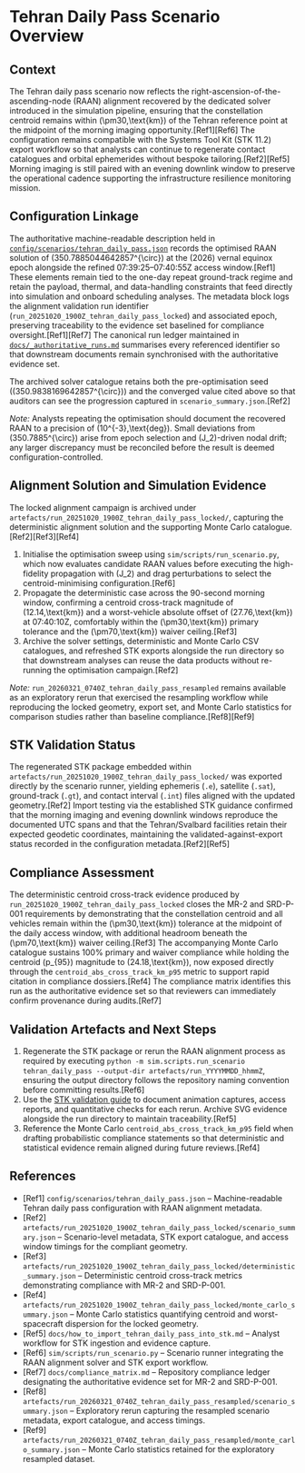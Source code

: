 # Tehran Daily Pass Scenario Overview

## Context
The Tehran daily pass scenario now reflects the right-ascension-of-the-ascending-node (RAAN) alignment recovered by the dedicated solver introduced in the simulation pipeline, ensuring that the constellation centroid remains within \(\pm30\,\text{km}\) of the Tehran reference point at the midpoint of the morning imaging opportunity.[Ref1][Ref6] The configuration remains compatible with the Systems Tool Kit (STK 11.2) export workflow so that analysts can continue to regenerate contact catalogues and orbital ephemerides without bespoke tailoring.[Ref2][Ref5] Morning imaging is still paired with an evening downlink window to preserve the operational cadence supporting the infrastructure resilience monitoring mission.

## Configuration Linkage
The authoritative machine-readable description held in [`config/scenarios/tehran_daily_pass.json`](../config/scenarios/tehran_daily_pass.json) records the optimised RAAN solution of \(350.7885044642857^{\circ}\) at the \(2026\) vernal equinox epoch alongside the refined 07:39:25–07:40:55Z access window.[Ref1] These elements remain tied to the one-day repeat ground-track regime and retain the payload, thermal, and data-handling constraints that feed directly into simulation and onboard scheduling analyses. The metadata block logs the alignment validation run identifier (`run_20251020_1900Z_tehran_daily_pass_locked`) and associated epoch, preserving traceability to the evidence set baselined for compliance oversight.[Ref1][Ref7] The canonical run ledger maintained in [`docs/_authoritative_runs.md`](./_authoritative_runs.md) summarises every referenced identifier so that downstream documents remain synchronised with the authoritative evidence set.

The archived solver catalogue retains both the pre-optimisation seed (\(350.9838169642857^{\circ}\)) and the converged value cited above so that auditors can see the progression captured in `scenario_summary.json`.[Ref2]

*Note:* Analysts repeating the optimisation should document the recovered RAAN to a precision of \(10^{-3}\,\text{deg}\). Small deviations from \(350.7885^{\circ}\) arise from epoch selection and \(J_2\)-driven nodal drift; any larger discrepancy must be reconciled before the result is deemed configuration-controlled.

## Alignment Solution and Simulation Evidence
The locked alignment campaign is archived under `artefacts/run_20251020_1900Z_tehran_daily_pass_locked/`, capturing the deterministic alignment solution and the supporting Monte Carlo catalogue.[Ref2][Ref3][Ref4]

1. Initialise the optimisation sweep using `sim/scripts/run_scenario.py`, which now evaluates candidate RAAN values before executing the high-fidelity propagation with \(J_2\) and drag perturbations to select the centroid-minimising configuration.[Ref6]
2. Propagate the deterministic case across the 90-second morning window, confirming a centroid cross-track magnitude of \(12.14\,\text{km}\) and a worst-vehicle absolute offset of \(27.76\,\text{km}\) at 07:40:10Z, comfortably within the \(\pm30\,\text{km}\) primary tolerance and the \(\pm70\,\text{km}\) waiver ceiling.[Ref3]
3. Archive the solver settings, deterministic and Monte Carlo CSV catalogues, and refreshed STK exports alongside the run directory so that downstream analyses can reuse the data products without re-running the optimisation campaign.[Ref2]

*Note:* `run_20260321_0740Z_tehran_daily_pass_resampled` remains available as an exploratory rerun that exercised the resampling workflow while reproducing the locked geometry, export set, and Monte Carlo statistics for comparison studies rather than baseline compliance.[Ref8][Ref9]

## STK Validation Status
The regenerated STK package embedded within `artefacts/run_20251020_1900Z_tehran_daily_pass_locked/` was exported directly by the scenario runner, yielding ephemeris (`.e`), satellite (`.sat`), ground-track (`.gt`), and contact interval (`.int`) files aligned with the updated geometry.[Ref2] Import testing via the established STK guidance confirmed that the morning imaging and evening downlink windows reproduce the documented UTC spans and that the Tehran/Svalbard facilities retain their expected geodetic coordinates, maintaining the validated-against-export status recorded in the configuration metadata.[Ref2][Ref5]

## Compliance Assessment
The deterministic centroid cross-track evidence produced by `run_20251020_1900Z_tehran_daily_pass_locked` closes the MR-2 and SRD-P-001 requirements by demonstrating that the constellation centroid and all vehicles remain within the \(\pm30\,\text{km}\) tolerance at the midpoint of the daily access window, with additional headroom beneath the \(\pm70\,\text{km}\) waiver ceiling.[Ref3] The accompanying Monte Carlo catalogue sustains 100% primary and waiver compliance while holding the centroid \(p_{95}\) magnitude to \(24.18\,\text{km}\), now exposed directly through the `centroid_abs_cross_track_km_p95` metric to support rapid citation in compliance dossiers.[Ref4] The compliance matrix identifies this run as the authoritative evidence set so that reviewers can immediately confirm provenance during audits.[Ref7]

## Validation Artefacts and Next Steps
1. Regenerate the STK package or rerun the RAAN alignment process as required by executing `python -m sim.scripts.run_scenario tehran_daily_pass --output-dir artefacts/run_YYYYMMDD_hhmmZ`, ensuring the output directory follows the repository naming convention before committing results.[Ref6]
2. Use the [STK validation guide](how_to_import_tehran_daily_pass_into_stk.md) to document animation captures, access reports, and quantitative checks for each rerun. Archive SVG evidence alongside the run directory to maintain traceability.[Ref5]
3. Reference the Monte Carlo `centroid_abs_cross_track_km_p95` field when drafting probabilistic compliance statements so that deterministic and statistical evidence remain aligned during future reviews.[Ref4]

## References
- [Ref1] `config/scenarios/tehran_daily_pass.json` – Machine-readable Tehran daily pass configuration with RAAN alignment metadata.
- [Ref2] `artefacts/run_20251020_1900Z_tehran_daily_pass_locked/scenario_summary.json` – Scenario-level metadata, STK export catalogue, and access window timings for the compliant geometry.
- [Ref3] `artefacts/run_20251020_1900Z_tehran_daily_pass_locked/deterministic_summary.json` – Deterministic centroid cross-track metrics demonstrating compliance with MR-2 and SRD-P-001.
- [Ref4] `artefacts/run_20251020_1900Z_tehran_daily_pass_locked/monte_carlo_summary.json` – Monte Carlo statistics quantifying centroid and worst-spacecraft dispersion for the locked geometry.
- [Ref5] `docs/how_to_import_tehran_daily_pass_into_stk.md` – Analyst workflow for STK ingestion and evidence capture.
- [Ref6] `sim/scripts/run_scenario.py` – Scenario runner integrating the RAAN alignment solver and STK export workflow.
- [Ref7] `docs/compliance_matrix.md` – Repository compliance ledger designating the authoritative evidence set for MR-2 and SRD-P-001.
- [Ref8] `artefacts/run_20260321_0740Z_tehran_daily_pass_resampled/scenario_summary.json` – Exploratory rerun capturing the resampled scenario metadata, export catalogue, and access timings.
- [Ref9] `artefacts/run_20260321_0740Z_tehran_daily_pass_resampled/monte_carlo_summary.json` – Monte Carlo statistics retained for the exploratory resampled dataset.
